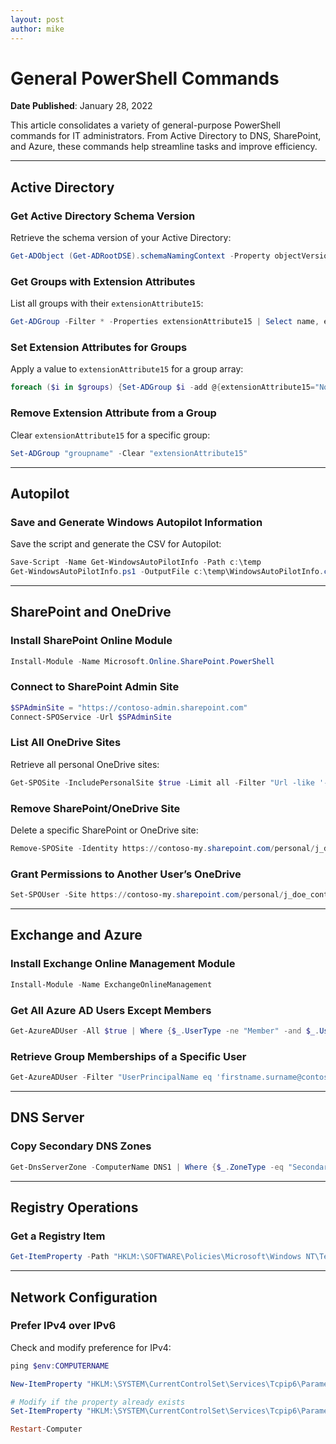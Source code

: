 ```yaml
---
layout: post
author: mike
---
```

# General PowerShell Commands

**Date Published**: January 28, 2022

This article consolidates a variety of general-purpose PowerShell commands for IT administrators. From Active Directory to DNS, SharePoint, and Azure, these commands help streamline tasks and improve efficiency.

---

## **Active Directory**

### Get Active Directory Schema Version
Retrieve the schema version of your Active Directory:
```powershell
Get-ADObject (Get-ADRootDSE).schemaNamingContext -Property objectVersion
```

### Get Groups with Extension Attributes
List all groups with their `extensionAttribute15`:
```powershell
Get-ADGroup -Filter * -Properties extensionAttribute15 | Select name, extensionAttribute15
```

### Set Extension Attributes for Groups
Apply a value to `extensionAttribute15` for a group array:
```powershell
foreach ($i in $groups) {Set-ADGroup $i -add @{extensionAttribute15="NoSync"}}
```

### Remove Extension Attribute from a Group
Clear `extensionAttribute15` for a specific group:
```powershell
Set-ADGroup "groupname" -Clear "extensionAttribute15"
```

---

## **Autopilot**

### Save and Generate Windows Autopilot Information
Save the script and generate the CSV for Autopilot:
```powershell
Save-Script -Name Get-WindowsAutoPilotInfo -Path c:\temp
Get-WindowsAutoPilotInfo.ps1 -OutputFile c:\temp\WindowsAutoPilotInfo.csv
```

---

## **SharePoint and OneDrive**

### Install SharePoint Online Module
```powershell
Install-Module -Name Microsoft.Online.SharePoint.PowerShell
```

### Connect to SharePoint Admin Site
```powershell
$SPAdminSite = "https://contoso-admin.sharepoint.com"
Connect-SPOService -Url $SPAdminSite
```

### List All OneDrive Sites
Retrieve all personal OneDrive sites:
```powershell
Get-SPOSite -IncludePersonalSite $true -Limit all -Filter "Url -like '-my.sharepoint.com/personal/"
```

### Remove SharePoint/OneDrive Site
Delete a specific SharePoint or OneDrive site:
```powershell
Remove-SPOSite -Identity https://contoso-my.sharepoint.com/personal/j_doe_contoso_com
```

### Grant Permissions to Another User’s OneDrive
```powershell
Set-SPOUser -Site https://contoso-my.sharepoint.com/personal/j_doe_contoso_com -LoginName firstname.surname@contoso.com -IsSiteCollectionAdmin $false
```

---

## **Exchange and Azure**

### Install Exchange Online Management Module
```powershell
Install-Module -Name ExchangeOnlineManagement
```

### Get All Azure AD Users Except Members
```powershell
Get-AzureADUser -All $true | Where {$_.UserType -ne "Member" -and $_.UserState -ne "Accepted"}
```

### Retrieve Group Memberships of a Specific User
```powershell
Get-AzureADUser -Filter "UserPrincipalName eq 'firstname.surname@contoso.com'" | Get-AzureADUserMembership
```

---

## **DNS Server**

### Copy Secondary DNS Zones
```powershell
Get-DnsServerZone -ComputerName DNS1 | Where {$_.ZoneType -eq "Secondary"} | Add-DnsServerSecondaryZone -ComputerName DNS2
```

---

## **Registry Operations**

### Get a Registry Item
```powershell
Get-ItemProperty -Path "HKLM:\SOFTWARE\Policies\Microsoft\Windows NT\Terminal Services\TSAppSrv\TSMSI"
```

---

## **Network Configuration**

### Prefer IPv4 over IPv6
Check and modify preference for IPv4:
```powershell
ping $env:COMPUTERNAME

New-ItemProperty "HKLM:\SYSTEM\CurrentControlSet\Services\Tcpip6\Parameters\" -Name "DisabledComponents" -Value 0x20 -PropertyType "DWord"

# Modify if the property already exists
Set-ItemProperty "HKLM:\SYSTEM\CurrentControlSet\Services\Tcpip6\Parameters\" -Name "DisabledComponents" -Value 0x20

Restart-Computer
```
